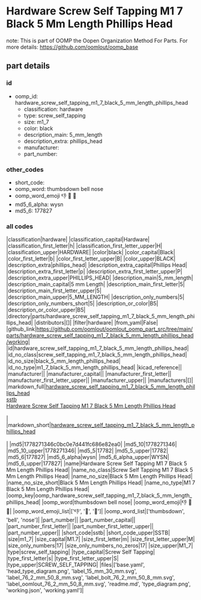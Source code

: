 # Hardware Screw Self Tapping M1 7 Black 5 Mm Length Phillips Head  

note: This is part of OOMP the Oopen Organization Method For Parts. For more details: https://github.com/oomlout/oomp_base

##  part details





### id
* oomp_id: hardware_screw_self_tapping_m1_7_black_5_mm_length_phillips_head
  * classification: hardware
  * type: screw_self_tapping
  * size: m1_7
  * color: black
  * description_main: 5_mm_length
  * description_extra: phillips_head
  * manufacturer: 
  * part_number: 

### other_codes
* short_code: 
* oomp_word: thumbsdown bell nose
* oomp_word_emoji :thumbsdown: :bell: :nose:
* md5_6_alpha: wysn
* md5_6: 177827

### all codes 
|classification|hardware|
|classification_capital|Hardware|
|classification_first_letter|h|
|classification_first_letter_upper|H|
|classification_upper|HARDWARE|
|color|black|
|color_capital|Black|
|color_first_letter|b|
|color_first_letter_upper|B|
|color_upper|BLACK|
|description_extra|phillips_head|
|description_extra_capital|Phillips Head|
|description_extra_first_letter|p|
|description_extra_first_letter_upper|P|
|description_extra_upper|PHILLIPS_HEAD|
|description_main|5_mm_length|
|description_main_capital|5 mm Length|
|description_main_first_letter|5|
|description_main_first_letter_upper|5|
|description_main_upper|5_MM_LENGTH|
|description_only_numbers|5|
|description_only_numbers_short|5|
|description_or_color|B5|
|description_or_color_upper|B5|
|directory|parts/hardware_screw_self_tapping_m1_7_black_5_mm_length_phillips_head|
|distributors|[]|
|filter|hardware|
|from_yaml|False|
|github_link|https://github.com/oomlout/oomlout_oomp_part_src/tree/main/parts/hardware_screw_self_tapping_m1_7_black_5_mm_length_phillips_head/working|
|id|hardware_screw_self_tapping_m1_7_black_5_mm_length_phillips_head|
|id_no_class|screw_self_tapping_m1_7_black_5_mm_length_phillips_head|
|id_no_size|black_5_mm_length_phillips_head|
|id_no_type|m1_7_black_5_mm_length_phillips_head|
|kicad_reference||
|manufacturer||
|manufacturer_capital||
|manufacturer_first_letter||
|manufacturer_first_letter_upper||
|manufacturer_upper||
|manufacturers|[]|
|markdown_full|[hardware_screw_self_tapping_m1_7_black_5_mm_length_phillips_head](https://github.com/oomlout/oomlout_oomp_part_src/tree/main/parts/hardware_screw_self_tapping_m1_7_black_5_mm_length_phillips_head/working)<br>[sstb](https://github.com/oomlout/oomlout_oomp_part_src/tree/main/parts/hardware_screw_self_tapping_m1_7_black_5_mm_length_phillips_head/working)<br>[Hardware Screw Self Tapping M1 7 Black 5 Mm Length Phillips Head](https://github.com/oomlout/oomlout_oomp_part_src/tree/main/parts/hardware_screw_self_tapping_m1_7_black_5_mm_length_phillips_head/working)<br><br>|
|markdown_short|[hardware_screw_self_tapping_m1_7_black_5_mm_length_phillips_head](https://github.com/oomlout/oomlout_oomp_part_src/tree/main/parts/hardware_screw_self_tapping_m1_7_black_5_mm_length_phillips_head/working)<br><br>|
|md5|1778271346c0bc0e7d441fc686e82ea0|
|md5_10|1778271346|
|md5_10_upper|1778271346|
|md5_5|17782|
|md5_5_upper|17782|
|md5_6|177827|
|md5_6_alpha|wysn|
|md5_6_alpha_upper|WYSN|
|md5_6_upper|177827|
|name|Hardware Screw Self Tapping M1 7 Black 5 Mm Length Phillips Head|
|name_no_class|Screw Self Tapping M1 7 Black 5 Mm Length Phillips Head|
|name_no_size|Black 5 Mm Length Phillips Head|
|name_no_size_short|Black 5 Mm Length Phillips Head|
|name_no_type|M1 7 Black 5 Mm Length Phillips Head|
|oomp_key|oomp_hardware_screw_self_tapping_m1_7_black_5_mm_length_phillips_head|
|oomp_word|thumbsdown bell nose|
|oomp_word_emoji|:thumbsdown: :bell: :nose:|
|oomp_word_emoji_list|[':thumbsdown:', ':bell:', ':nose:']|
|oomp_word_list|['thumbsdown', 'bell', 'nose']|
|part_number||
|part_number_capital||
|part_number_first_letter||
|part_number_first_letter_upper||
|part_number_upper||
|short_code|sstb|
|short_code_upper|SSTB|
|size|m1_7|
|size_capital|M1.7|
|size_first_letter|m|
|size_first_letter_upper|M|
|size_only_numbers|17|
|size_only_numbers_no_zeros|17|
|size_upper|M1_7|
|type|screw_self_tapping|
|type_capital|Screw Self Tapping|
|type_first_letter|s|
|type_first_letter_upper|S|
|type_upper|SCREW_SELF_TAPPING|
|files|['base.yaml', 'head_type_diagram.png', 'label_15_mm_30_mm.svg', 'label_76_2_mm_50_8_mm.svg', 'label_bolt_76_2_mm_50_8_mm.svg', 'label_oomlout_76_2_mm_50_8_mm.svg', 'readme.md', 'type_diagram.png', 'working.json', 'working.yaml']|
